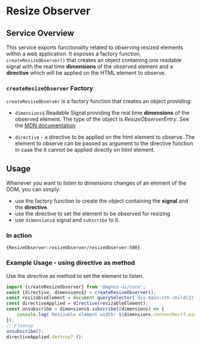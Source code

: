 # Resize Observer

## Service Overview

This service exports functionality related to observing resized elements within a web application. It exposes a factory function, `createResizeObserver()` that creates an object containing one readable signal with the real time **dimensions** of the observed element and a **directive** which will be applied on the HTML element to observe.

### `createResizeObserver` Factory

`createResizeObserver` is a factory function that creates an object providing:

- `dimensions$` Readable Signal providing the real time **dimensions** of the observed element. The type of the object is _ResizeObserverEntry_. See the [MDN documentation](https://developer.mozilla.org/en-US/docs/Web/API/ResizeObserverEntry)

- `directive` - a directive to be applied on the html element to observe. The element to observe can be passed as argument to the directive function in case the it cannot be applied directly on html element.

## Usage

Whenever you want to listen to dimensions changes of an element of the DOM, you can simply:

- use the factory function to create the object containing the **signal** and the **directive**.
- use the directive to set the element to be observed for resizing
- use `dimensions$` signal and `subscribe` to it.

### In action

```sample
{ResizeObserver:resizeObserver/resizeObserver:500}
```

### Example Usage - using directive as method

Use the directive as method to set the element to listen.

```typescript
import {createResizeObserver} from '@agnos-ui/core';
const {directive, dimensions$} = createResizeObserver();
const resizableElement = document.querySelector('div.main:nth-child(2)');
const directiveApplied = directive(resizableElement);
const unsubscribe = dimensions$.subscribe((dimensions) => {
	console.log(`Resizable element width: ${dimensions.contentRect?.width}`);
});
// Cleanup
unsubscribe();
directiveApplied.destroy?.();
```
